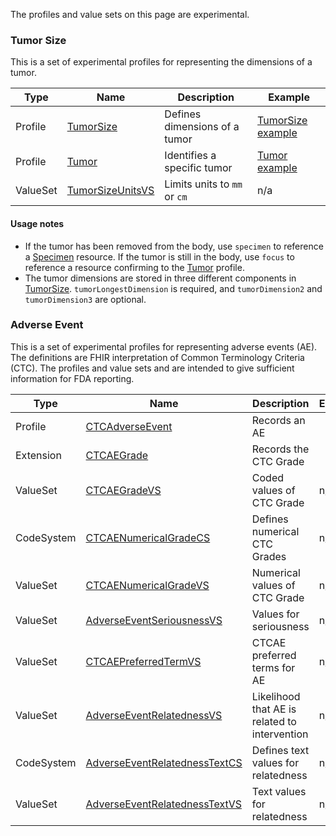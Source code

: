 The profiles and value sets on this page are experimental.

### Tumor Size

This is a set of experimental profiles for representing the dimensions of a tumor.

| Type     | Name               | Description                   | Example             |
| -------- | ------------------ | ----------------------------- | ------------------- |
| Profile  | [TumorSize]        | Defines dimensions of a tumor | [TumorSize example] |
| Profile  | [Tumor]            | Identifies a specific tumor   | [Tumor example]     |
| ValueSet | [TumorSizeUnitsVS] | Limits units to `mm` or `cm`  | n/a                 |

[TumorSize]: StructureDefinition-mcode-tumor-size.html
[TumorSize example]: Observation-example1-mcode-tumor-size.html
[Tumor]: StructureDefinition-mcode-tumor.html
[Tumor example]: BodyStructure-example1-mcode-tumor.html
[TumorSizeUnitsVS]: ValueSet-mcode-tumor-size-units-vs.html

#### Usage notes

- If the tumor has been removed from the body, use `specimen` to reference a [Specimen](http://hl7.org/fhir/R4/specimen.html) resource. If the tumor is still in the body, use `focus` to reference a resource confirming to the [Tumor] profile.
- The tumor dimensions are stored in three different components in [TumorSize]. `tumorLongestDimension` is required, and `tumorDimension2` and `tumorDimension3` are optional.

### Adverse Event

This is a set of experimental profiles for representing adverse events (AE). The definitions are FHIR interpretation of Common Terminology Criteria (CTC). The profiles and value sets and are intended to give sufficient information for FDA reporting.

| Type       | Name                            | Description                   | Example             |
| ---------- | ------------------------------- | ----------------------------- | ------------------- |
| Profile    | [CTCAdverseEvent]               | Records an AE                 |      |
| Extension  | [CTCAEGrade]                    | Records the CTC Grade         |      |
| ValueSet   | [CTCAEGradeVS]                  | Coded values of CTC Grade     | n/a                 |
| CodeSystem | [CTCAENumericalGradeCS]         | Defines numerical CTC Grades  | n/a                 |
| ValueSet   | [CTCAENumericalGradeVS]         | Numerical values of CTC Grade | n/a                 |
| ValueSet   | [AdverseEventSeriousnessVS]     | Values for seriousness        | n/a                 |
| ValueSet   | [CTCAEPreferredTermVS]          | CTCAE preferred terms for AE  | n/a                 |
| ValueSet   | [AdverseEventRelatednessVS]     | Likelihood that AE is related to intervention | n/a |
| CodeSystem | [AdverseEventRelatednessTextCS] | Defines text values for relatedness  | n/a          |
| ValueSet   | [AdverseEventRelatednessTextVS] | Text values for relatedness   | n/a                 |

[CTCAdverseEvent]: StructureDefinition-mcode-ctc-adverse-event.html
[CTCAEGrade]: StructureDefinition-mcode-ctcae-grade.html
[CTCAENumericalGradeCS]: CodeSystem-mcode-ctcae-numerical-grade-code-system.html
[CTCAENumericalGradeVS]: ValueSet-mcode-ctcae-numerical-grade-value-set.html
[CTCAEGradeVS]: ValueSet-mcode-ctcae-grade-value-set.html
[AdverseEventSeriousnessVS]: ValueSet-mcode-adverse-event-seriousness-value-set.html
[CTCAEPreferredTermVS]: ValueSet-mcode-ctcae-preferred-term-value-set.html
[AdverseEventRelatednessVS]: ValueSet-mcode-adverse-event-relatedness-value-set.html
[AdverseEventRelatednessTextCS]: CodeSystem-mcode-adverse-event-relatedness-text-code-system.html
[AdverseEventRelatednessTextVS]: ValueSet-mcode-adverse-event-relatedness-text-value-set.html
